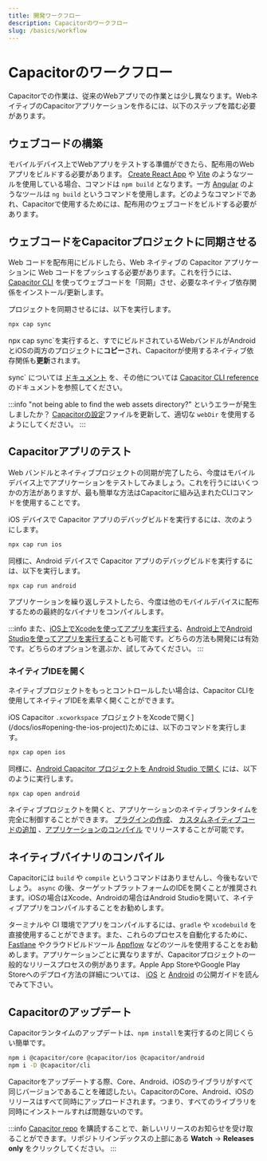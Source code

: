 ```yaml
---
title: 開発ワークフロー
description: Capacitorのワークフロー
slug: /basics/workflow
---
```


# Capacitorのワークフロー

Capacitorでの作業は、従来のWebアプリでの作業とは少し異なります。WebネイティブのCapacitorアプリケーションを作るには、以下のステップを踏む必要があります。

## ウェブコードの構築

モバイルデバイス上でWebアプリをテストする準備ができたら、配布用のWebアプリをビルドする必要があります。 [Create React App](https://create-react-app.dev/) や [Vite](https://vitejs.dev/) のようなツールを使用している場合、コマンドは `npm build` となります。一方 [Angular](https://angular.io/) のようなツールは `ng build` というコマンドを使用します。どのようなコマンドであれ、Capacitorで使用するためには、配布用のウェブコードをビルドする必要があります。

## ウェブコードをCapacitorプロジェクトに同期させる

Web コードを配布用にビルドしたら、Web ネイティブの Capacitor アプリケーションに Web コードをプッシュする必要があります。これを行うには、[Capacitor CLI](/docs/cli) を使ってウェブコードを「同期」させ、必要なネイティブ依存関係をインストール/更新します。

プロジェクトを同期させるには、以下を実行します。

```bash
npx cap sync
```

npx cap sync`を実行すると、すでにビルドされているWebバンドルがAndroidとiOSの両方のプロジェクトに**コピー**され、Capacitorが使用するネイティブ依存関係も**更新**されます。

sync` については [ドキュメント](/docs/cli/sync) を、その他については [Capacitor CLI reference](/docs/cli) のドキュメントを参照してください。

:::info
"not being able to find the web assets directory?" というエラーが発生しましたか？ [Capacitorの設定](/docs/config)ファイルを更新して、適切な `webDir` を使用するようにしてください。
:::


## Capacitorアプリのテスト

Web バンドルとネイティブプロジェクトの同期が完了したら、今度はモバイルデバイス上でアプリケーションをテストしてみましょう。これを行うにはいくつかの方法がありますが、最も簡単な方法はCapacitorに組み込まれたCLIコマンドを使用することです。

iOS デバイスで Capacitor アプリのデバッグビルドを実行するには、次のようにします。
```bash
npx cap run ios
```

同様に、Android デバイスで Capacitor アプリのデバッグビルドを実行するには、以下を実行します。
```bash
npx cap run android
```


アプリケーションを繰り返しテストしたら、今度は他のモバイルデバイスに配布するための最終的なバイナリをコンパイルします。

:::info
また、[iOS上でXcodeを使ってアプリを実行する](/docs/ios#running-in-xcode)、[Android上でAndroid Studioを使ってアプリを実行する](/docs/android#running-with-android-studio)ことも可能です。どちらの方法も開発には有効です。どちらのオプションを選ぶか、試してみてください。
:::

### ネイティブIDEを開く

ネイティブプロジェクトをもっとコントロールしたい場合は、Capacitor CLIを使用してネイティブIDEを素早く開くことができます。

iOS Capacitor `.xcworkspace` プロジェクトをXcodeで開く](/docs/ios#opening-the-ios-project)ためには、以下のコマンドを実行します。
```bash
npx cap open ios
```

同様に、[Android Capacitor プロジェクトを Android Studio で開く](/docs/android#opening-the-android-project) には、以下のように実行します。
```bash
npx cap open android
```

ネイティブプロジェクトを開くと、アプリケーションのネイティブランタイムを完全に制御することができます。 [プラグインの作成](/docs/plugins)、 [カスタムネイティブコードの追加](/docs/ios/custom-code#custom-native-ios-code) 、[アプリケーションのコンパイル](#compiling-your-native-binary) でリリースすることが可能です。

## ネイティブバイナリのコンパイル

Capacitorには `build` や `compile` というコマンドはありませんし、今後もないでしょう。 `async` の後、ターゲットプラットフォームのIDEを開くことが推奨されます。iOSの場合はXcode、Androidの場合はAndroid Studioを開いて、ネイティブアプリをコンパイルすることをお勧めします。

ターミナルや CI 環境でアプリをコンパイルするには、`gradle` や `xcodebuild` を直接使用することができます。また、これらのプロセスを自動化するために、 [Fastlane](https://fastlane.tools) やクラウドビルドツール [Appflow](https://useappflow.com) などのツールを使用することをお勧めします。アプリケーションごとに異なりますが、Capacitorプロジェクトの一般的なリリースプロセスの例があります。Apple App StoreやGoogle Play Storeへのデプロイ方法の詳細については、 [iOS](/docs/ios/deploying-to-app-store) と [Android](/docs/android/deploying-to-google-play) の公開ガイドを読んでみて下さい。

## Capacitorのアップデート

Capacitorランタイムのアップデートは、`npm install`を実行するのと同じくらい簡単です。

```bash
npm i @capacitor/core @capacitor/ios @capacitor/android
npm i -D @capacitor/cli
```

Capacitorをアップデートする際、Core、Android、iOSのライブラリがすべて同じバージョンであることを確認したい。CapacitorのCore、Android、iOSのリリースはすべて同時にアップロードされます。つまり、すべてのライブラリを同時にインストールすれば問題ないのです。

:::info
[Capacitor repo](https://github.com/ionic-team/capacitor) を購読することで、新しいリリースのお知らせを受け取ることができます。リポジトリインデックスの上部にある **Watch** -> **Releases only** をクリックしてください。
:::

